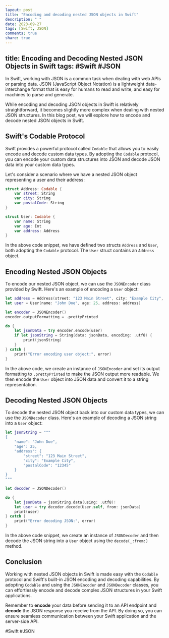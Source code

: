 ```yaml
---
layout: post
title: "Encoding and decoding nested JSON objects in Swift"
description: " "
date: 2023-09-27
tags: [Swift, JSON]
comments: true
share: true
---
```

title: Encoding and Decoding Nested JSON Objects in Swift
tags: #Swift #JSON
---

In Swift, working with JSON is a common task when dealing with web APIs or parsing data. JSON (JavaScript Object Notation) is a lightweight data-interchange format that is easy for humans to read and write, and easy for machines to parse and generate.

While encoding and decoding JSON objects in Swift is relatively straightforward, it becomes slightly more complex when dealing with nested JSON structures. In this blog post, we will explore how to encode and decode nested JSON objects in Swift.

## Swift's Codable Protocol

Swift provides a powerful protocol called `Codable` that allows you to easily encode and decode custom data types. By adopting the `Codable` protocol, you can encode your custom data structures into JSON and decode JSON data into your custom data types.

Let's consider a scenario where we have a nested JSON object representing a user and their address:

```swift
struct Address: Codable {
    var street: String
    var city: String
    var postalCode: String
}

struct User: Codable {
    var name: String
    var age: Int
    var address: Address
}
```

In the above code snippet, we have defined two structs `Address` and `User`, both adopting the `Codable` protocol. The `User` struct contains an `Address` object.

## Encoding Nested JSON Objects

To encode our nested JSON object, we can use the `JSONEncoder` class provided by Swift. Here's an example of encoding a `User` object:

```swift
let address = Address(street: "123 Main Street", city: "Example City", postalCode: "12345")
let user = User(name: "John Doe", age: 25, address: address)

let encoder = JSONEncoder()
encoder.outputFormatting = .prettyPrinted

do {
    let jsonData = try encoder.encode(user)
    if let jsonString = String(data: jsonData, encoding: .utf8) {
        print(jsonString)
    }
} catch {
    print("Error encoding user object:", error)
}
```

In the above code, we create an instance of `JSONEncoder` and set its output formatting to `.prettyPrinted` to make the JSON output more readable. We then encode the `User` object into JSON data and convert it to a string representation.

## Decoding Nested JSON Objects

To decode the nested JSON object back into our custom data types, we can use the `JSONDecoder` class. Here's an example of decoding a JSON string into a `User` object:

```swift
let jsonString = """
{
    "name": "John Doe",
    "age": 25,
    "address": {
        "street": "123 Main Street",
        "city": "Example City",
        "postalCode": "12345"
    }
}
"""

let decoder = JSONDecoder()

do {
    let jsonData = jsonString.data(using: .utf8)!
    let user = try decoder.decode(User.self, from: jsonData)
    print(user)
} catch {
    print("Error decoding JSON:", error)
}
```

In the above code snippet, we create an instance of `JSONDecoder` and then decode the JSON string into a `User` object using the `decode(_:from:)` method.

## Conclusion

Working with nested JSON objects in Swift is made easy with the `Codable` protocol and Swift's built-in JSON encoding and decoding capabilities. By adopting `Codable` and using the `JSONEncoder` and `JSONDecoder` classes, you can effortlessly encode and decode complex JSON structures in your Swift applications.

Remember to **encode** your data before sending it to an API endpoint and **decode** the JSON response you receive from the API. By doing so, you can ensure seamless communication between your Swift application and the server-side API.

#Swift #JSON